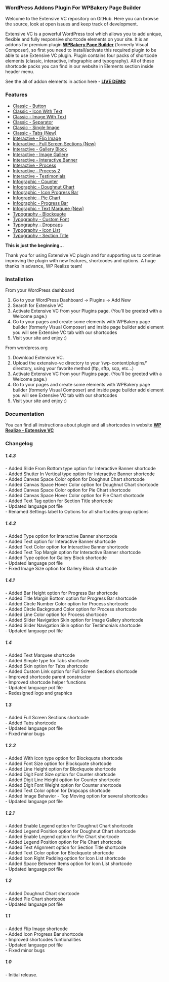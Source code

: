 <h3>WordPress Addons Plugin For WPBakery Page Builder</h3>

Welcome to the Extensive VC repository on GitHub. Here you can browse the source, look at open issues and keep track of development. 

Extensive VC is a powerful WordPress tool which allows you to add unique, flexible and fully responsive shortcode elements on your site. It is an addons for premium plugin <a href="https://vc.wpbakery.com/"><strong>WPBakery Page Builder</strong></a> (formerly Visual Composer), so first you need to install/activate this required plugin to be able to use Extensive VC plugin. Plugin contains four packs of shortcode elements (classic, interactive, infographic and typography). All of these shortcode packs you can find in our website in Elements section inside header menu.

See the all of addon elements in action here - <a href="http://wprealize.com/" title="Extensive VC Addons for Visual Composer"><strong>LIVE DEMO</strong></a>
<h3>Features</h3>
<ul>
	<li><a href="http://wprealize.com/classic/button/">Classic - Button</a></li>
	<li><a href="http://wprealize.com/classic/icon-with-text/">Classic - Icon With Text</a></li>
	<li><a href="http://wprealize.com/classic/image-with-text/">Classic - Image With Text</a></li>
	<li><a href="http://wprealize.com/classic/separator/">Classic - Separator</a></li>
	<li><a href="http://wprealize.com/classic/single-image/">Classic - Single Image</a></li>
	<li><a href="http://wprealize.com/classic/tabs/">Classic - Tabs (New)</a></li>
	<li><a href="http://wprealize.com/interactive/flip-image/">Interactive - Flip Image</a></li>
	<li><a href="http://wprealize.com/interactive/full-screen-sections/">Interactive - Full Screen Sections (New)</a></li>
    <li><a href="http://wprealize.com/interactive/gallery-block/">Interactive - Gallery Block</a></li>
	<li><a href="http://wprealize.com/interactive/image-gallery/">Interactive - Image Gallery</a></li>
	<li><a href="http://wprealize.com/interactive/interactive-banner/">Interactive - Interactive Banner</a></li>
	<li><a href="http://wprealize.com/interactive/process/">Interactive - Process</a></li>
	<li><a href="http://wprealize.com/interactive/process-2/">Interactive - Process 2</a></li>
	<li><a href="http://wprealize.com/interactive/testimonials/">Interactive - Testimonials</a></li>
	<li><a href="http://wprealize.com/infographic/counter/">Infographic - Counter</a></li>
	<li><a href="http://wprealize.com/infographic/doughnut-chart/">Infographic - Doughnut Chart</a></li>
	<li><a href="http://wprealize.com/infographic/icon-progress-bar/">Infographic - Icon Progress Bar</a></li>
	<li><a href="http://wprealize.com/infographic/pie-chart/">Infographic - Pie Chart</a></li>
	<li><a href="http://wprealize.com/infographic/progress-bar/">Infographic - Progress Bar</a></li>
	<li><a href="http://wprealize.com/infographic/text-marquee/">Infographic - Text Marquee (New)</a></li>
	<li><a href="http://wprealize.com/typography/blockquote/">Typography - Blockquote</a></li>
	<li><a href="http://wprealize.com/typography/custom-font/">Typography - Custom Font</a></li>
	<li><a href="http://wprealize.com/typography/dropcaps/">Typography - Dropcaps</a></li>
	<li><a href="http://wprealize.com/typography/icon-list/">Typography - Icon List</a></li>
	<li><a href="http://wprealize.com/typography/section-title/">Typography - Section Title</a></li>
</ul>
<p><strong>This is just the beginning...</strong></p>

Thank you for using Extensive VC plugin and for supporting us to continue improving the plugin with new features, shortcodes and options. A huge thanks in advance, WP Realize team!

<h3>Installation</h3>
From your WordPress dashboard

1. Go to your WordPress Dashboard -> Plugins -> Add New
2. Search for Extensive VC
3. Activate Extensive VC from your Plugins page. (You'll be greeted with a Welcome page.)
4. Go to your pages and create some elements with WPBakery page builder (formerly Visual Composer) and inside page builder add element you will see Extensive VC tab with our shortcodes
5. Visit your site and enjoy :)

From wordpress.org

1. Download Extensive VC.
2. Upload the extensive-vc directory to your ‘/wp-content/plugins/’ directory, using your favorite method (ftp, sftp, scp, etc…)
3. Activate Extensive VC from your Plugins page. (You'll be greeted with a Welcome page.)
4. Go to your pages and create some elements with WPBakery page builder (formerly Visual Composer) and inside page builder add element you will see Extensive VC tab with our shortcodes
5. Visit your site and enjoy :)

<h3>Documentation</h3>
You can find all instructions about plugin and all shortcodes in website <a href="http://wprealize.com/"><strong>WP Realize - Extensive VC</strong></a>

<h3>Changelog</h3>

<h5>1.4.3</h5>
- Added Slide From Bottom type option for Interactive Banner shortcode <br />
- Added Shutter In Vertical type option for Interactive Banner shortcode <br />
- Added Canvas Space Color option for Doughnut Chart shortcode <br />
- Added Canvas Space Hover Color option for Doughnut Chart shortcode <br />
- Added Canvas Space Color option for Pie Chart shortcode <br />
- Added Canvas Space Hover Color option for Pie Chart shortcode <br />
- Added Text Tag option for Section Title shortcode <br />
- Updated language pot file <br />
- Renamed Settings label to Options for all shortcodes group options <br />

<h5>1.4.2</h5>
- Added Type option for Interactive Banner shortcode <br />
- Added Text option for Interactive Banner shortcode <br />
- Added Text Color option for Interactive Banner shortcode <br />
- Added Text Top Margin option for Interactive Banner shortcode <br />
- Added Type option for Gallery Block shortcode <br />
- Updated language pot file <br />
- Fixed Image Size option for Gallery Block shortcode <br />

<h5>1.4.1</h5>
- Added Bar Height option for Progress Bar shortcode <br />
- Added Title Margin Bottom option for Progress Bar shortcode <br />
- Added Circle Number Color option for Process shortcode <br />
- Added Circle Background Color option for Process shortcode <br />
- Added Line Color option for Process shortcode <br />
- Added Slider Navigation Skin option for Image Gallery shortcode <br />
- Added Slider Navigation Skin option for Testimonials shortcode <br />
- Updated language pot file <br />

<h5>1.4</h5>
- Added Text Marquee shortcode <br />
- Added Simple type for Tabs shortcode <br />
- Added Skin option for Tabs shortcode <br />
- Added Custom Link option for Full Screen Sections shortcode <br />
- Improved shortcode parent constructor <br />
- Improved shortcode helper functions <br />
- Updated language pot file <br />
- Redesigned logo and graphics <br />

<h5>1.3</h5>
- Added Full Screen Sections shortcode <br />
- Added Tabs shortcode <br />
- Updated language pot file <br />
- Fixed minor bugs <br />

<h5>1.2.2</h5>
- Added With Icon type option for Blockquote shortcode <br />
- Added Font Size option for Blockquote shortcode <br />
- Added Line Height option for Blockquote shortcode <br />
- Added Digit Font Size option for Counter shortcode <br />
- Added Digit Line Height option for Counter shortcode <br />
- Added Digit Font Weight option for Counter shortcode <br />
- Added Text Color option for Dropcaps shortcode <br />
- Added Image Behavior - Top Moving option for several shortcodes <br />
- Updated language pot file <br />

<h5>1.2.1</h5>
- Added Enable Legend option for Doughnut Chart shortcode <br />
- Added Legend Position option for Doughnut Chart shortcode <br />
- Added Enable Legend option for Pie Chart shortcode <br />
- Added Legend Position option for Pie Chart shortcode <br />
- Added Text Alignment option for Section Title shortcode <br />
- Added Text Color option for Blockquote shortcode <br />
- Added Icon Right Padding option for Icon List shortcode <br />
- Added Space Between Items option for Icon List shortcode <br />
- Updated language pot file <br />

<h5>1.2</h5>
- Added Doughnut Chart shortcode <br />
- Added Pie Chart shortcode <br />
- Updated language pot file <br />

<h5>1.1</h5>
- Added Flip Image shortcode <br />
- Added Icon Progress Bar shortcode <br />
- Improved shortcodes funtionalities <br />
- Updated language pot file <br />
- Fixed minor bugs <br />

<h5>1.0</h5>
- Initial release.